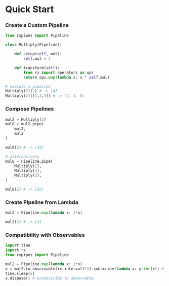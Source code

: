 # Quick Start

### Create a Custom Pipeline

```python
from rxpipes import Pipeline

class Multiply(Pipeline):

    def setup(self, mul):
        self.mul = 2

    def transform(self):
        from rx import operators as ops
        return ops.map(lambda x: x * self.mul)

# execute a pipeline
Multiply(2)(2) # -> [4]
Multiply(2)([1,2,3]) # -> [2, 4, 6]
```

### Compose Pipelines

```python
mul2 = Multiply(2)
mul8 = mul2.pipe(
    mul2,
    mul2
)

mul8(2) # -> [16]

# alternatively
mul8 = Pipeline.pipe(
    Multiply(2),
    Multiply(2),
    Multiply(2),
)

mul8(2) # -> [16]
```

### Create Pipeline from Lambda

```python
mul2 = Pipeline.map(lambda x: 2*x)

mul2(2) # -> [4]
```

### Compatibility with Observables

```python
import time
import rx
from rxpipes import Pipeline

mul2 = Pipeline.map(lambda x: 2*x)
x = mul2.to_observable(rx.interval(1)).subscribe(lambda x: print(x)) # -> 0, 2, 4, 6, ....
time.sleep(5)
x.dispose() # unsubscribe to observable
```
